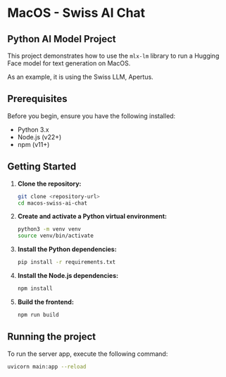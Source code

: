 # MacOS - Swiss AI Chat

## Python AI Model Project

This project demonstrates how to use the `mlx-lm` library to run a Hugging Face model for text generation on MacOS.

As an example, it is using the Swiss LLM, Apertus.


## Prerequisites

Before you begin, ensure you have the following installed:

- Python 3.x
- Node.js (v22+)
- npm (v11+)

## Getting Started

1.  **Clone the repository:**
    ```bash
    git clone <repository-url>
    cd macos-swiss-ai-chat
    ```

2.  **Create and activate a Python virtual environment:**
    ```bash
    python3 -m venv venv
    source venv/bin/activate
    ```

3.  **Install the Python dependencies:**
    ```bash
    pip install -r requirements.txt
    ```

4.  **Install the Node.js dependencies:**
    ```bash
    npm install
    ```

5. **Build the frontend:**
    ```bash
    npm run build
    ```

## Running the project

To run the server app, execute the following command:

```bash
uvicorn main:app --reload
```

